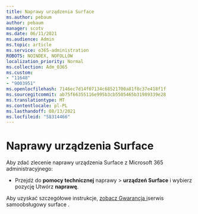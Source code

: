 ```yaml
---
title: Naprawy urządzenia Surface
ms.author: pebaum
author: pebaum
manager: scotv
ms.date: 06/11/2021
ms.audience: Admin
ms.topic: article
ms.service: o365-administration
ROBOTS: NOINDEX, NOFOLLOW
localization_priority: Normal
ms.collection: Adm_O365
ms.custom:
- "11648"
- "9003951"
ms.openlocfilehash: 7146ec7d14f07134c68521700a81f8c37e418f1f
ms.sourcegitcommit: ab75f66355116e995b3cb5505465b31989339e28
ms.translationtype: MT
ms.contentlocale: pl-PL
ms.lasthandoff: 08/13/2021
ms.locfileid: "58314466"
---
```

# <a name="surface-repairs"></a>Naprawy urządzenia Surface

Aby zdać zlecenie naprawy urządzenia Surface z Microsoft 365 administracyjnego:

- Przejdź do **pomocy technicznej** naprawy  >  **urządzeń Surface** i wybierz pozycję Utwórz **naprawę**. 

Aby uzyskać szczegółowe instrukcje, [zobacz Gwarancja i](https://docs.microsoft.com/surface/self-serve-warranty-service)serwis samoobsługowy surface .
